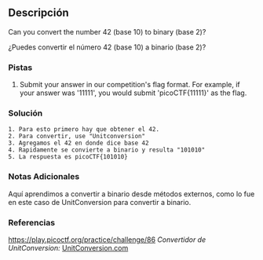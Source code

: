 ## Descripción
Can you convert the number 42 (base 10) to binary (base 2)?

¿Puedes convertir el número 42 (base 10) a binario (base 2)?
### Pistas
1. Submit your answer in our competition's flag format. For example, if your answer was '11111', you would submit 'picoCTF{11111}' as the flag.
### Solución
```
1. Para esto primero hay que obtener el 42.
2. Para convertir, use "Unitconversion"
3. Agregamos el 42 en donde dice base 42
4. Rapidamente se convierte a binario y resulta "101010"
5. La respuesta es picoCTF{101010}
```
### Notas Adicionales
Aquí aprendimos a convertir a binario desde métodos externos, como lo fue en este caso de UnitConversion para convertir a binario.
### Referencias
https://play.picoctf.org/practice/challenge/86
*Convertidor de UnitConversion:* [UnitConversion.com](http://www.unitconversion.org/numbers/base-10-to-binary-conversion.html)